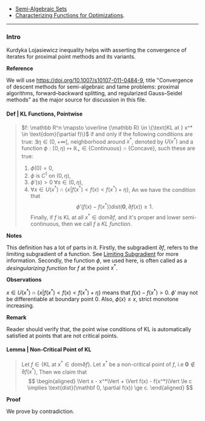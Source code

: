 - [Semi-Algebraic Sets](Semi-Algebraic%20Sets.md)
- [Characterizing Functions for Optimizations](Characterizing%20Functions%20for%20Optimizations.md). 

---
### **Intro**

Kurdyka Lojasiewicz inequality helps with asserting the convergence of iterates for proximal point methods and its variants. 


**Reference**

We will use https://doi.org/10.1007/s10107-011-0484-9, title "Convergence of descent methods for semi-algebraic and tame problems: proximal algorithms, forward–backward splitting, and regularized Gauss–Seidel methods" as the major source for discussion in this file. 

#### **Def | KL Functions, Pointwise**
> $f: \mathbb R^n \mapsto \overline {\mathbb R} \in \{\text{KL at } x^* \in \text{dom}(\partial f)\}$ if and only if the following conditions are true: 
> $\exists \eta \in (0, + \infty]$, neighborhood around $x^*$, denoted by $U(x^*)$ and a function $\phi : [0, \eta) \mapsto \mathbb R_+ \in \{\text{Continuous}\} \cap \{\text{Concave}\}$, such these are true: 
> 1. $\phi(0) = 0$, 
> 2. $\phi$ is $C^1$ on $(0, \eta)$, 
> 3. $\phi'(s) > 0 \; \forall s \in (0, \eta)$, 
> 4. $\forall x \in U(x^*) \cap \{x | f(x^*) < f(x) < f(x^*) + \eta\}$, 
> An we have the condition that 
> $$
>   \phi'(f(x) - f(x^*))\text{dist}(\mathbf 0, \partial f(x)) \ge 1. 
> $$
> Finally, if $f$ is KL at all $x^* \in \text{dom}\partial f$, and it's proper and lower semi-continuous, then we call $f$ a *KL function*. 

**Notes**

This definition has a lot of parts in it. 
Firstly, the subgradient $\partial f$, refers to the limiting subgradient of a function. 
See [Limiting Subgradient](Limiting%20Subgradient.md) for more information. 
Secondly, the function $\phi$, we used here, is often called as a *desingularizing function* for $f$ at the point $x^*$. 

**Observations**

$x \in U(x^*) \cap \{x | f(x^*) < f(x) < f(x^*) + \eta\}$ means that $f(x) - f(x^*) > 0$. 
$\phi'$ may not be differentiable at boundary point $0$. 
Also, $\phi(x) \le x$, strict monotone increasing. 



**Remark**

Reader should verify that, the point wise conditions of KL is automatically satisfied at points that are not critical points. 

#### **Lemma | Non-Critical Point of KL**
> Let $f \in \{\text{KL at } x^* \in \text{dom} \partial f\}$. 
> Let $x^*$ be a non-critical point of $f$, i.e $\mathbf 0 \not\in \partial f(x^*)$, 
> Then we claim that 
> $$
> \begin{aligned}
>     \Vert x - x^*\Vert + 
>     \Vert f(x) - f(x^*)\Vert \le c \implies 
>     \text{dist}(\mathbf 0, \partial f(x)) \ge c. 
> \end{aligned}
> $$

**Proof**

We prove by contradiction. 
